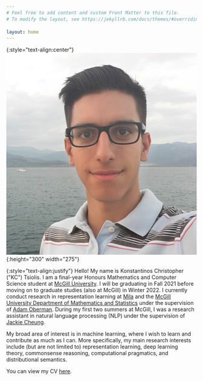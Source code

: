 ```yaml
---
# Feel free to add content and custom Front Matter to this file.
# To modify the layout, see https://jekyllrb.com/docs/themes/#overriding-theme-defaults

layout: home
---
```


{:style="text-align:center"}
![bio-picture](bio_pic.jpg){:height="300" width="275"}

{:style="text-align:justify"}
Hello! My name is Konstantinos Christopher ("KC") Tsiolis. I am a final-year Honours Mathematics and Computer Science student at [McGill University](https://mcgill.ca). I will be graduating in Fall 2021 before moving on to graduate studies (also at McGill) in Winter 2022. I currently conduct research in representation learning at [Mila](https://mila.quebec) and the [McGill University Department of Mathematics and Statistics](https://www.mcgill.ca/mathstat/) under the supervision of [Adam Oberman](https://www.adamoberman.net/). During my first two summers at McGill, I was a research assistant in natural language processing (NLP) under the supervision of [Jackie Cheung](https://cs.mcgill.ca/~jcheung). 

My broad area of interest is in machine learning, where I wish to learn and contribute as much as I can. More specifically, my main research interests include (but are not limited to) representation learning, deep learning theory, commonsense reasoning, computational pragmatics, and distributional semantics. 

You can view my CV [here](cv.pdf).

